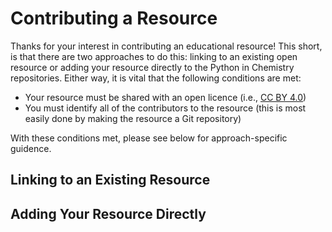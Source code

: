 # Contributing a Resource

Thanks for your interest in contributing an educational resource! 
This short, is that there are two approaches to do this: linking to an existing open resource or adding your resource directly to the Python in Chemistry repositories. 
Either way, it is vital that the following conditions are met:
- Your resource must be shared with an open licence (i.e., [CC BY 4.0](https://creativecommons.org/licenses/by/4.0/))
- You must identify all of the contributors to the resource (this is most easily done by making the resource a Git repository)

With these conditions met, please see below for approach-specific guidence. 

## Linking to an Existing Resource

## Adding Your Resource Directly